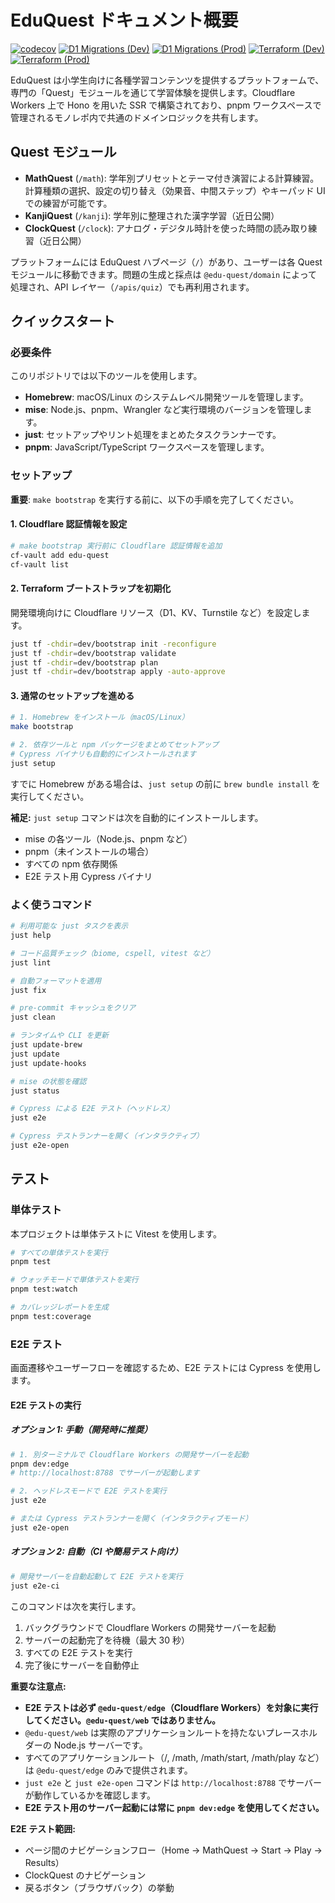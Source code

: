 # EduQuest ドキュメント概要

[![codecov](https://codecov.io/gh/tqer39/edu-quest/graph/badge.svg)](https://codecov.io/gh/tqer39/edu-quest)
[![D1 Migrations (Dev)](https://github.com/tqer39/edu-quest/actions/workflows/d1-migrations-dev.yml/badge.svg)](https://github.com/tqer39/edu-quest/actions/workflows/d1-migrations-dev.yml)
[![D1 Migrations (Prod)](https://github.com/tqer39/edu-quest/actions/workflows/d1-migrations-prod.yml/badge.svg)](https://github.com/tqer39/edu-quest/actions/workflows/d1-migrations-prod.yml)
[![Terraform (Dev)](https://github.com/tqer39/edu-quest/actions/workflows/terraform-dev.yml/badge.svg)](https://github.com/tqer39/edu-quest/actions/workflows/terraform-dev.yml)
[![Terraform (Prod)](https://github.com/tqer39/edu-quest/actions/workflows/terraform-prod.yml/badge.svg)](https://github.com/tqer39/edu-quest/actions/workflows/terraform-prod.yml)

EduQuest は小学生向けに各種学習コンテンツを提供するプラットフォームで、専門の「Quest」モジュールを通じて学習体験を提供します。Cloudflare Workers 上で Hono を用いた SSR で構築されており、pnpm ワークスペースで管理されるモノレポ内で共通のドメインロジックを共有します。

## Quest モジュール

- **MathQuest** (`/math`): 学年別プリセットとテーマ付き演習による計算練習。計算種類の選択、設定の切り替え（効果音、中間ステップ）やキーパッド UI での練習が可能です。
- **KanjiQuest** (`/kanji`): 学年別に整理された漢字学習（近日公開）
- **ClockQuest** (`/clock`): アナログ・デジタル時計を使った時間の読み取り練習（近日公開）

プラットフォームには EduQuest ハブページ（`/`）があり、ユーザーは各 Quest モジュールに移動できます。問題の生成と採点は `@edu-quest/domain` によって処理され、API レイヤー（`/apis/quiz`）でも再利用されます。

## クイックスタート

### 必要条件

このリポジトリでは以下のツールを使用します。

- **Homebrew**: macOS/Linux のシステムレベル開発ツールを管理します。
- **mise**: Node.js、pnpm、Wrangler など実行環境のバージョンを管理します。
- **just**: セットアップやリント処理をまとめたタスクランナーです。
- **pnpm**: JavaScript/TypeScript ワークスペースを管理します。

### セットアップ

**重要**: `make bootstrap` を実行する前に、以下の手順を完了してください。

#### 1. Cloudflare 認証情報を設定

```bash
# make bootstrap 実行前に Cloudflare 認証情報を追加
cf-vault add edu-quest
cf-vault list
```

#### 2. Terraform ブートストラップを初期化

開発環境向けに Cloudflare リソース（D1、KV、Turnstile など）を設定します。

```bash
just tf -chdir=dev/bootstrap init -reconfigure
just tf -chdir=dev/bootstrap validate
just tf -chdir=dev/bootstrap plan
just tf -chdir=dev/bootstrap apply -auto-approve
```

#### 3. 通常のセットアップを進める

```bash
# 1. Homebrew をインストール（macOS/Linux）
make bootstrap

# 2. 依存ツールと npm パッケージをまとめてセットアップ
# Cypress バイナリも自動的にインストールされます
just setup
```

すでに Homebrew がある場合は、`just setup` の前に `brew bundle install` を実行してください。

**補足:** `just setup` コマンドは次を自動的にインストールします。

- mise の各ツール（Node.js、pnpm など）
- pnpm（未インストールの場合）
- すべての npm 依存関係
- E2E テスト用 Cypress バイナリ

### よく使うコマンド

```bash
# 利用可能な just タスクを表示
just help

# コード品質チェック（biome, cspell, vitest など）
just lint

# 自動フォーマットを適用
just fix

# pre-commit キャッシュをクリア
just clean

# ランタイムや CLI を更新
just update-brew
just update
just update-hooks

# mise の状態を確認
just status

# Cypress による E2E テスト（ヘッドレス）
just e2e

# Cypress テストランナーを開く（インタラクティブ）
just e2e-open
```

## テスト

### 単体テスト

本プロジェクトは単体テストに Vitest を使用します。

```bash
# すべての単体テストを実行
pnpm test

# ウォッチモードで単体テストを実行
pnpm test:watch

# カバレッジレポートを生成
pnpm test:coverage
```

### E2E テスト

画面遷移やユーザーフローを確認するため、E2E テストには Cypress を使用します。

#### E2E テストの実行

##### オプション 1: 手動（開発時に推奨）

```bash
# 1. 別ターミナルで Cloudflare Workers の開発サーバーを起動
pnpm dev:edge
# http://localhost:8788 でサーバーが起動します

# 2. ヘッドレスモードで E2E テストを実行
just e2e

# または Cypress テストランナーを開く（インタラクティブモード）
just e2e-open
```

##### オプション 2: 自動（CI や簡易テスト向け）

```bash
# 開発サーバーを自動起動して E2E テストを実行
just e2e-ci
```

このコマンドは次を実行します。

1. バックグラウンドで Cloudflare Workers の開発サーバーを起動
2. サーバーの起動完了を待機（最大 30 秒）
3. すべての E2E テストを実行
4. 完了後にサーバーを自動停止

**重要な注意点:**

- **E2E テストは必ず `@edu-quest/edge`（Cloudflare Workers）を対象に実行してください。`@edu-quest/web` ではありません。**
- `@edu-quest/web` は実際のアプリケーションルートを持たないプレースホルダーの Node.js サーバーです。
- すべてのアプリケーションルート（/, /math, /math/start, /math/play など）は `@edu-quest/edge` のみで提供されます。
- `just e2e` と `just e2e-open` コマンドは `http://localhost:8788` でサーバーが動作しているかを確認します。
- **E2E テスト用のサーバー起動には常に `pnpm dev:edge` を使用してください。**

**E2E テスト範囲:**

- ページ間のナビゲーションフロー（Home → MathQuest → Start → Play → Results）
- ClockQuest のナビゲーション
- 戻るボタン（ブラウザバック）の挙動
